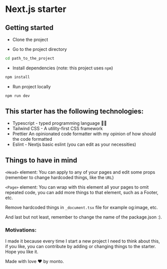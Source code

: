 # Next.js starter

## Getting started

- Clone the project

- Go to the project directory

```bash
cd path_to_the_project
```

- Install dependencies (note: this project uses `npm`)
```bash
npm install
```

- Run project locally

```bash
npm run dev
```

## This starter has the following technologies:
- Typescript - typed programming language 🙂✨
- Tailwind CSS - A utility-first CSS framework 
- Prettier An opinionated code formatter with my opinion of how should the code formatted
- Eslint - Nextjs basic eslint (you can edit as your necessities)

## Things to have in mind

`<Head>` element: You can apply to any of your pages and edit some props (remember to change hardcoded things, like the `URL`)

`<Page>` element: You can wrap with this element all your pages to omit repeated code, you can add more things to that element, such as a Footer, etc.

Remove hardcoded things in `_document.tsx` file for example og:image, etc.

And last but not least, remember to change the name of the package.json :).


### Motivations: 

I made it because every time I start a new project I need to think about this, if you like, you can contribute by adding or changing things to the starter. Hope you like it.

Made with love ❤️ by monto.
